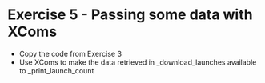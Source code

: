 # Exercise 5 - Passing some data with XComs

- Copy the code from Exercise 3
- Use XComs to make the data retrieved in _download_launches available to _print_launch_count
